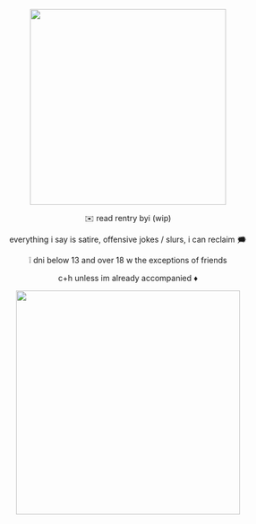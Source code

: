 <p align="center"><img src="https://imgur.com/eT3SqHb.png&=60" width="350">
<p align="center"> ✉️ read rentry byi (wip)
  
<p align="center"> everything i say is satire, offensive jokes / slurs, i can reclaim 🗯️

<p align="center"> ❕ dni below 13 and over 18 w the exceptions of friends

<p align="center"> c+h unless im already accompanied ♦︎
<p align="center"><img src="https://imgur.com/uW2CghF.png&=60" width="400">
